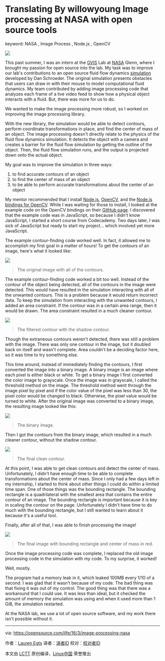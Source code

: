 Translating By willowyoung
Image processing at NASA with open source tools
=======================================================

keyword: NASA , Image Process , Node.js , OpenCV

![](https://opensource.com/sites/default/files/styles/image-full-size/public/images/life/nasa_spitzer_space_pink_spiral.jpg?itok=3XEUstkl)

This past summer, I was an intern at the [GVIS][1] Lab at [NASA][2] Glenn, where I brought my passion for open source into the lab. My task was to improve our lab's contributions to an open source fluid flow dynamics [simulation][3] developed by Dan Schroeder. The original simulation presents obstacles that users can draw in with their mouse to model computational fluid dynamics. My team contributed by adding image processing code that analyzes each frame of a live video feed to show how a physical object interacts with a fluid. But, there was more for us to do.

We wanted to make the image processing more robust, so I worked on improving the image processing library.

With the new library, the simulation would be able to detect contours, perform coordinate transformations in place, and find the center of mass of an object. The image processing doesn't directly relate to the physics of the fluid flow dynamics simulation. It detects the object with a camera and creates a barrier for the fluid flow simulation by getting the outline of the object. Then, the fluid flow simulation runs, and the output is projected down onto the actual object.

My goal was to improve the simulation in three ways:

1. to find accurate contours of an object
2. to find the center of mass of an object
3. to be able to perform accurate transformations about the center of an object

My mentor recommended that I install [Node.js][4], [OpenCV][5], and the [Node.js bindings for OpenCV][6]. While I was waiting for those to install, I looked at the example code on the OpenCV bindings on their [GitHub page][7]. I discovered that the example code was in JavaScript, so because I didn’t know JavaScript, I started a short course from Codecademy. Two days later, I was sick of JavaScript but ready to start my project... which involved yet more JavaScript.

The example contour-finding code worked well. In fact, it allowed me to accomplish my first goal in a matter of hours! To get the contours of an image, here's what it looked like:

![](https://opensource.com/sites/default/files/resize/image_processing_nasa_1-520x293.jpg)
>The original image with all of the contours.

The example contour-finding code worked a bit too well. Instead of the contour of the object being detected, all of the contours in the image were detected. This would have resulted in the simulation interacting with all of the unwanted contours. This is a problem because it would return incorrect data. To keep the simulation from interacting with the unwanted contours, I added an area constraint. If the contour was in a certain area range, then it would be drawn. The area constraint resulted in a much cleaner contour.

![](https://opensource.com/sites/default/files/resize/image_processing_nasa_2-520x293.jpg)
>The filtered contour with the shadow contour.

Though the extraneous contours weren't detected, there was still a problem with the image. There was only one contour in the image, but it doubled back on itself and wasn't complete. Area couldn't be a deciding factor here, so it was time to try something else.

This time around, instead of immediately finding the contours, I first converted the image into a binary image. A binary image is an image where each pixel is either black or white. To get a binary image I first converted the color image to grayscale. Once the image was in grayscale, I called the threshold method on the image. The threshold method went through the image pixel by pixel and if the color value of the pixel was less than 30, the pixel color would be changed to black. Otherwise, the pixel value would be turned to white. After the original image was converted to a binary image, the resulting image looked like this:

![](https://opensource.com/sites/default/files/resize/image_processing_nasa_3-520x293.jpg)
>The binary image.

Then I got the contours from the binary image, which resulted in a much cleaner contour, without the shadow contour.

![](https://opensource.com/sites/default/files/image_processing_nasa_4.jpg)
>The final clean contour.

At this point, I was able to get clean contours and detect the center of mass. Unfortunately, I didn't have enough time to be able to complete transformations about the center of mass. Since I only had a few days left in my internship, I started to think about other things I could do within a limited time span. One of those things was the bounding rectangle. The bounding rectangle is a quadrilateral with the smallest area that contains the entire contour of an image. The bounding rectangle is important because it is key in scaling the contour on the page. Unfortunately I didn't have time to do much with the bounding rectangle, but I still wanted to learn about it because it's a useful tool.

Finally, after all of that, I was able to finish processing the image!

![](https://opensource.com/sites/default/files/resize/image_processing_nasa_5-521x293.jpg)
>The final image with bounding rectangle and center of mass in red.

Once the image processing code was complete, I replaced the old image processing code in the simulation with my code. To my surprise, it worked!

Well, mostly.

The program had a memory leak in it, which leaked 100MB every 1/10 of a second. I was glad that it wasn’t because of my code. The bad thing was that fixing it was out of my control. The good thing was that there was a workaround that I could use. It was less than ideal, but it checked the amount of memory the simulation was using and when it used more than 1 GiB, the simulation restarted.

At the NASA lab, we use a lot of open source software, and my work there isn't possible without it.

--------------------------------------------------------------------------------

via: https://opensource.com/life/16/3/image-processing-nasa

作者：[Lauren Egts][a]
译者：[译者ID](https://github.com/译者ID)
校对：[校对者ID](https://github.com/校对者ID)

本文由 [LCTT](https://github.com/LCTT/TranslateProject) 原创编译，[Linux中国](https://linux.cn/) 荣誉推出

[a]:https://opensource.com/users/laurenegts
[1]: https://ocio.grc.nasa.gov/gvis/
[2]: http://www.nasa.gov/centers/glenn/home/index.html
[3]: http://physics.weber.edu/schroeder/fluids/
[4]: http://nodejs.org/
[5]: http://opencv.org/
[6]: https://github.com/peterbraden/node-opencv
[7]: https://github.com/peterbraden/node-opencv





